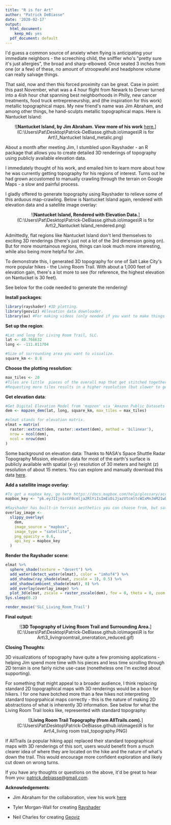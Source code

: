 ```yaml
---
title: "R is for Art"
author: "Patrick DeBiasse"
date: '2020-02-17'
output:
  html_document:
    keep_md: yes
  pdf_document: default
---
```


I'd guess a common source of anxiety when flying is anticipating your immediate neighbors - the screeching child, the sniffler who's "pretty sure it's just allergies", the broad and sharp-elbowed. Once seated 3 inches from one (or a few) of these, no amount of stroopwafel and headphone volume can really salvage things.  

That said, now and then this forced proximity can be great. Case in point: this past November,  what was a 4 hour flight from Newark to Denver turned into a 4ish hour chat spanning best neighborhoods in Philly, new cancer treatments, food truck entrepreneurship, and (the inspiration for this work) metallic topographical maps. My new friend's name was Jim Abraham, and among other things, he hand-sculpts metallic topographical maps. Here is Nantucket Island: 

<center>

![**Nantucket Island, by Jim Abraham. View more of his work** [here.](https://www.abrahamartistry.com/)](C:\Users\Pat\Desktop\Patrick-DeBiasse.github.io\images\R is for Art\1_Nantucket Island_metalic.png)

</center>

About a month after meeting Jim, I stumbled upon Rayshader - an R package that allows you to create detailed 3D renderings of topography using publicly available elevation data. 

I immediately thought of his work, and emailed him to learn more about how he was currently getting topography for his regions of interest. Turns out he had grown accustomed to manually crawling through the terrain on Google Maps - a slow and painful process.

I gladly offered to generate topography using Rayshader to relieve some of this arduous map-crawling. Below is Nantucket Island again, rendered with elevation data and a satellite image overlay: 

<center>

![**Nantucket Island, Rendered with Elevation Data.**](C:\Users\Pat\Desktop\Patrick-DeBiasse.github.io\images\R is for Art\2_Nantucket Island_rendered.png)

</center>

Admittedly, flat regions like Nantucket Island don't lend themselves to exciting 3D renderings (there's just not a lot of the 3rd dimension going on). But for more mountainous regions, things can look much more interesting, while also being more  helpful for Jim. 

To demonstrate this, I generated 3D topography for one of Salt Lake City's more popular hikes - the Living Room Trail. With about a 1,000 feet of elevation gain, there's a lot more to see (for reference, the highest elevation on Nantucket is 30 feet).  

See below for the code needed to generate the rendering! 

**Install packages**:

```r
library(rayshader) #3D plotting. 
library(geoviz) #Elevation data downloader.
library(av) #For making videos (only needed if you want to make things like rotating GIFs). 
```

**Set up the region**: 

```r
#Lat and long for Living Room Trail, SLC.
lat <- 40.766632 
long <- -111.811704

#Size of surrounding area you want to visualize.
square_km <- 0.8
```

**Choose the plotting resolution**:

```r
max_tiles <- 20 
#Tiles are little  pieces of the overall map that get stitched together.
#Requesting more tiles results in a higher resolution (but slower to generate) image.
```

**Get elevation data**:

```r
#Get Digital Elevation Model from 'mapzen' via 'Amazon Public Datasets'.
dem <- mapzen_dem(lat, long, square_km, max_tiles = max_tiles)

#elmat stands for elevation matrix.
elmat = matrix(
  raster::extract(dem, raster::extent(dem), method = 'bilinear'),
  nrow = ncol(dem),
  ncol = nrow(dem)
)
```
Some background on elevation data:
Thanks to NASA's Space Shuttle Radar Topography Mission, elevation data for most of the earth's surface is publicly available with spatial (x-y) resolution of 30 meters and height (z) resolution of about 15 meters. You can explore and manually download this data [here](https://www.usgs.gov/earthexplorer-0/).

**Add a satellite image overlay**:

```r
#To get a mapbox key, go here https://docs.mapbox.com/help/glossary/access-token/.
mapbox_key <- "pk.eyJ1IjoicGF0cmlja2RlYiIsImEiOiJjazVtcmltcWIxMnJmM21wbDZkcHlzMzEwIn0.sAIvHarJXAc6VHgomtK2yQ"

#Rayshader has built-in terrain aesthetics you can choose from, but satellite images are more realistic:
overlay_image <-
  slippy_overlay(
    dem,
    image_source = "mapbox",
    image_type = "satellite",
    png_opacity = 0.6,
    api_key = mapbox_key
  )
```


**Render the Rayshader scene**:

```r
elmat %>%
  sphere_shade(texture = "desert") %>%
  add_water(detect_water(elmat), color = "imhof4") %>%
  add_shadow(ray_shade(elmat, zscale = 3), 0.5) %>%
  add_shadow(ambient_shade(elmat), 0) %>%
  add_overlay(overlay_image) %>%
  plot_3d(elmat, zscale = raster_zscale(dem), fov = 0, theta = 0, zoom = 0.75, phi = 55, windowsize = c(1000, 800))
Sys.sleep(0.2)

render_movie('SLC_Living_Room_Trail')
```

**Final output:**

<center>

![**3D Topography of Living Room Trail and Surrounding Area.**](C:\Users\Pat\Desktop\Patrick-DeBiasse.github.io\images\R is for Art\3_livingroomtrail_onerotation_reduced.gif) 

</center>

**Closing Thoughts**:

3D visualizations of topography have quite a few promising applications - helping Jim spend more time with his pieces and less time scrolling through 2D terrain is one fairly niche use-case (nonetheless one I'm excited about supporting).

For something that might appeal to a broader audience, I think replacing standard 2D topographical maps with 3D renderings would be a boon for hikers. I for one have botched more than a few hikes not interpreting standard topogrpahical maps correctly - this is the nature of making 2D abstractions of what is inherently 3D information. See below for what the Living Room Trail looks like, represented with standard topography:

<center>

![**Living Room Trail Topography (from AllTrails.com).**](C:\Users\Pat\Desktop\Patrick-DeBiasse.github.io\images\R is for Art\4_living room trail_topography.PNG)

</center>

If AllTrails (a popular hiking app) replaced their standard topographical maps with 3D renderings of this sort, users would benefit from a much clearer idea of where they are located on the hike and the nature of what's down the trail. This would encourage more confident exploration and likely cut down on wrong turns. 

If you have any thoughts or questions on the above, it'd be great to hear from you: [patrick.debiasse@gmail.com](patrick.debiasse@gmail.com).

**Acknowledgements**:

* Jim Abraham for the collaboration, view his work [here](https://www.abrahamartistry.com/)

* Tyler Morgan-Wall for creating [Rayshader](https://www.rayshader.com/)

* Neil Charles for creating [Geoviz](https://cran.r-project.org/web/packages/geoviz/index.html) 
